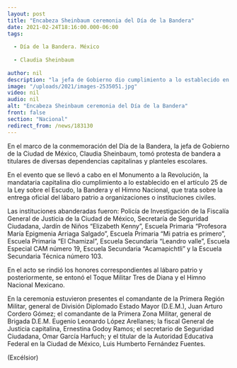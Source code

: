 ```yaml
---
layout: post
title: "Encabeza Sheinbaum ceremonia del Día de la Bandera"
date: 2021-02-24T18:16:00.000-06:00
tags:
  
  - Día de la Bandera. México
  
  - Claudia Sheinbaum
  
author: nil
description: "la jefa de Gobierno dio cumplimiento a lo establecido en el artículo 25 de la Ley sobre el Escudo, la Bandera y el Himno Nacional, que trata sobre la entrega oficial del lábaro patrio a organizaciones o instituciones civiles"
image: "/uploads/2021/images-2535051.jpg"
video: nil
audio: nil
alt: "Encabeza Sheinbaum ceremonia del Día de la Bandera"
front: false
section: "Nacional"
redirect_from: /news/183130
---
```


En el marco de la conmemoración del Día de la Bandera, la jefa de Gobierno de la Ciudad de México, Claudia Sheinbaum, tomó protesta de bandera a titulares de diversas dependencias capitalinas y planteles escolares.

En el evento que se llevó a cabo en el Monumento a la Revolución, la mandataria capitalina dio cumplimiento a lo establecido en el artículo 25 de la Ley sobre el Escudo, la Bandera y el Himno Nacional, que trata sobre la entrega oficial del lábaro patrio a organizaciones o instituciones civiles.

Las instituciones abanderadas fueron: Policía de Investigación de la Fiscalía General de Justicia de la Ciudad de México, Secretaría de Seguridad Ciudadana, Jardín de Niños “Elizabeth Kenny”, Escuela Primaria “Profesora María Epigmenia Arriaga Salgado”, Escuela Primaria “Mi patria es primero”, Escuela Primaria “El Chamizal”, Escuela Secundaria “Leandro valle”, Escuela Especial CAM número 19, Escuela Secundaria “Acamapichtli” y la Escuela Secundaria Técnica número 103.

En el acto se rindió los honores correspondientes al lábaro patrio y posteriormente, se entonó el Toque Militar Tres de Diana y el Himno Nacional Mexicano.

En la ceremonia estuvieron presentes el comandante de la Primera Región Militar, general de División Diplomado Estado Mayor (D.E.M.), Juan Arturo Cordero Gómez; el comandante de la Primera Zona Militar, general de Brigada D.E.M. Eugenio Leonardo López Arellanes; la fiscal General de Justicia capitalina, Ernestina Godoy Ramos; el secretario de Seguridad Ciudadana, Omar García Harfuch; y el titular de la Autoridad Educativa Federal en la Ciudad de México, Luis Humberto Fernández Fuentes.

(Excélsior)